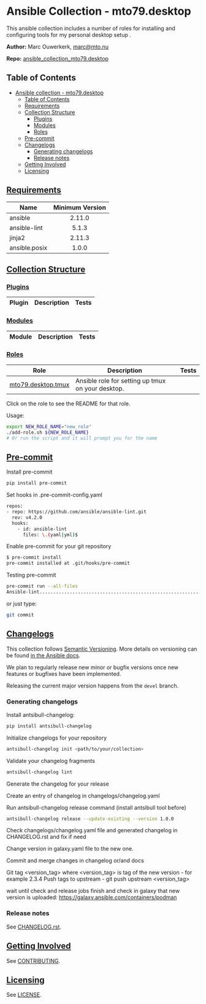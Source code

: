 # Ansible Collection - mto79.desktop

This ansible collection includes a number of roles for installing and configuring tools for my personal desktop setup .

**Author:** Marc Ouwerkerk, [marc@mto.nu](mailto:marc@mto.nu)

**Repo:** [ansible_collection_mto79.desktop](https://github.com/mto79/ansible_collection_mto79.desktop)


## Table of Contents

- [Ansible collection - mto79.desktop](#ansible-collection---mto79desktop)
  - [Table of Contents](#table-of-contents)
  - [Requirements](#requirements)
  - [Collection Structure](#collection-structure)
    - [Plugins](#plugins)
    - [Modules](#modules)
    - [Roles](#roles)
  - [Pre-commit](#pre-commit)
  - [Changelogs](#changelogs)
    - [Generating changelogs](#generating-changelogs)
    - [Release notes](#release-notes)
  - [Getting Involved](#getting-involved)
  - [Licensing](#licensing)

## [Requirements](#requirements)

| Name             | Minimum Version |
|------------------|:---------------:|
| ansible          | 2.11.0          |
| ansible-lint     | 5.1.3           |
| jinja2           | 2.11.3          |
| ansible.posix    | 1.0.0           |

## [Collection Structure](#collection-structure)

### [Plugins](#plugins)

 Plugin | Description | Tests |
| --- | --- | --- |

### [Modules](#modules)

 Module | Description | Tests |
| --- | --- | --- |

### [Roles](#roles)

| Role | Description | Tests |
| --- | --- | --- |
| [mto79.desktop.tmux](https://github.com/mto79/ansible_collection_mto79.desktop/roles/tmux/README.md) | Ansible role for setting up tmux on your desktop. |


Click on the role to see the README for that role.

Usage:

```bash
export NEW_ROLE_NAME="new_role"
./add-role.sh ${NEW_ROLE_NAME}
# Or run the script and it will prompt you for the name
```

## [Pre-commit](#pre-commit)

Install pre-commit

```bash
pip install pre-commit
```

Set hooks in .pre-commit-config.yaml

```bash
repos:
- repo: https://github.com/ansible/ansible-lint.git
  rev: v4.2.0
  hooks:
    - id: ansible-lint
      files: \.(yaml|yml)$
```

Enable pre-commit for your git repository

```bash
$ pre-commit install
pre-commit installed at .git/hooks/pre-commit
```

Testing pre-commit

```bash
pre-commit run --all-files
Ansible-lint.............................................................Passed
```

or just type:

```bash
git commit
```

## [Changelogs](#changelogs)

This collection follows [Semantic Versioning](https://semver.org/). More details on versioning can be found [in the Ansible docs](https://docs.ansible.com/ansible/latest/dev_guide/developing_collections.html#collection-versions).

We plan to regularly release new minor or bugfix versions once new features or bugfixes have been implemented.

Releasing the current major version happens from the `devel` branch.

### Generating changelogs

Install antsibull-changelog:

```bash
pip install antsibull-changelog
```

Initialize changelogs for your repository

```bash
antsibull-changelog init <path/to/your/collection>
```

Validate your changelog fragments

```bash
antsibull-changelog lint
```

Generate the changelog for your release

Create an entry of changelog in changelogs/changelog.yaml

Run antsibull-changelog release command (install antsibull tool before)

```bash
antsibull-changelog release --update-existing --version 1.0.0
```

Check changelogs/changelog.yaml file and generated changelog in CHANGELOG.rst and fix if need

Change version in galaxy.yaml file to the new one.

Commit and merge changes in changelog or/and docs

Git tag <version_tag> where <version_tag> is tag of the new version - for example 2.3.4
Push tags to upstream - git push upstream <version_tag>

wait until check and release jobs finish and check in galaxy that new version is uploaded: https://galaxy.ansible.com/containers/podman

### Release notes

See [CHANGELOG.rst](CHANGELOG.rst).

## [Getting Involved](#getting-involved)

See [CONTRIBUTING](CONTRIBUTING.md).

## [Licensing](#licensing)

See [LICENSE](LICENSE).


